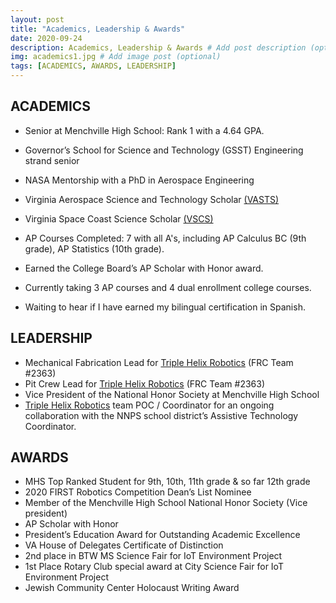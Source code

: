 ```yaml
---
layout: post
title: "Academics, Leadership & Awards"
date: 2020-09-24
description: Academics, Leadership & Awards # Add post description (optional)
img: academics1.jpg # Add image post (optional)
tags: [ACADEMICS, AWARDS, LEADERSHIP]
---
```


## ACADEMICS

* Senior at Menchville High School:  Rank 1 with a 4.64 GPA. 
* Governor’s School for Science and Technology (GSST) Engineering strand senior
* NASA Mentorship with a PhD in Aerospace Engineering
* Virginia Aerospace Science and Technology Scholar [(VASTS)](https://vsgc.odu.edu/vasts/)
* Virginia Space Coast Science Scholar [(VSCS)](https://vsgc.odu.edu/spacecoast/)

* AP Courses Completed: 7 with all A's, including AP Calculus BC (9th grade), AP Statistics (10th grade).
* Earned the College Board’s AP Scholar with Honor award. 
* Currently taking 3 AP courses and 4 dual enrollment college courses. 

* Waiting to hear if I have earned my bilingual certification in Spanish.


## LEADERSHIP

* Mechanical Fabrication Lead for [Triple Helix Robotics](http://team2363.org/) (FRC Team #2363) 
* Pit Crew Lead for [Triple Helix Robotics](http://team2363.org/) (FRC Team #2363)
* Vice President of the National Honor Society at Menchville High School
* [Triple Helix Robotics](http://team2363.org/) team POC / Coordinator for an ongoing collaboration with the NNPS school district’s Assistive Technology Coordinator.


## AWARDS

* MHS Top Ranked Student for 9th, 10th, 11th grade & so far 12th grade
* 2020 FIRST Robotics Competition Dean’s List Nominee
* Member of the Menchville High School National Honor Society  (Vice president)
* AP Scholar with Honor
* President’s Education Award for Outstanding Academic Excellence
* VA House of Delegates Certificate of Distinction
* 2nd place in BTW MS Science Fair for IoT Environment Project
* 1st Place Rotary Club special award at City Science Fair for IoT Environment Project
* Jewish Community Center Holocaust Writing Award










